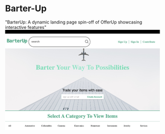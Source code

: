 # Barter-Up
"BarterUp: A dynamic landing page spin-off of OfferUp showcasing interactive features"
<a href='https://trevarious.github.io/Barter-Up/' target='_blank' ><img src='barterUp.jpg' /></a>

